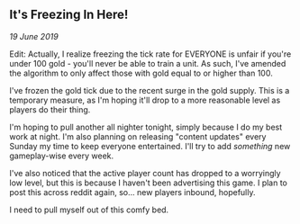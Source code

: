It's Freezing In Here!
---
_19 June 2019_

Edit: Actually, I realize freezing the tick rate for EVERYONE is unfair if you're under 100 gold - you'll never be able to train a unit. As such, I've amended the algorithm to only affect those with gold equal to or higher than 100.

I've frozen the gold tick due to the recent surge in the gold supply. This is a temporary measure, as I'm hoping it'll drop to a more reasonable level as players do their thing.

I'm hoping to pull another all nighter tonight, simply because I do my best work at night. I'm also planning on releasing "content updates" every Sunday my time to keep everyone entertained. I'll try to add _something_ new gameplay-wise every week.

I've also noticed that the active player count has dropped to a worryingly low level, but this is because I haven't been advertising this game. I plan to post this across reddit again, so... new players inbound, hopefully.

I need to pull myself out of this comfy bed.

